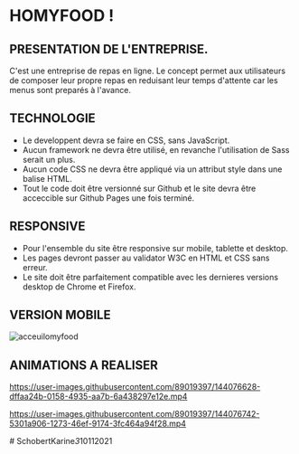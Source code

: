# HOMYFOOD !

## PRESENTATION DE L'ENTREPRISE.

C'est une entreprise de repas en ligne.
Le concept permet aux utilisateurs de composer leur propre repas en reduisant leur temps d'attente car les menus sont preparés à l'avance.

## TECHNOLOGIE

- Le developpent devra se faire en CSS, sans JavaScript.
- Aucun framework ne devra être utilisé, en revanche l'utilisation de Sass serait un plus.
- Aucun code CSS ne devra être appliqué via un attribut style dans une balise HTML.
- Tout le code doit être versionné sur Github et le site devra être acceccible sur Github Pages une fois terminé.

## RESPONSIVE

- Pour l'ensemble du site être responsive sur mobile, tablette et desktop.
- Les pages devront passer au validator W3C en HTML et CSS sans erreur.
- Le site doit être parfaitement compatible avec les dernieres versions desktop de Chrome et Firefox.

## VERSION MOBILE

![acceuilomyfood](https://user-images.githubusercontent.com/89019397/144074937-119eb64c-0f1d-4a45-b256-02db0ee33487.png)

## ANIMATIONS A REALISER


https://user-images.githubusercontent.com/89019397/144076628-dffaa24b-0158-4935-aa7b-6a438297e12e.mp4




https://user-images.githubusercontent.com/89019397/144076742-5301a906-1273-46ef-9174-3fc464a94f28.mp4

#   S c h o b e r t K a r i n e _ 3 _ 1 0 1 1 2 0 2 1  
 